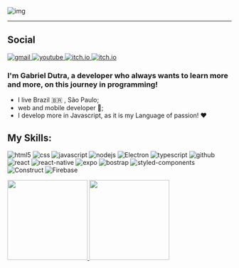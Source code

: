 ![img](https://user-images.githubusercontent.com/69097449/142742141-80ad2224-e7a8-469e-a37b-494f4de7fc6b.png)

<hr>

## Social

<a href="mailto:gabrieldutraamarante@gmail.com">
  <img src="https://img.shields.io/badge/gabrieldutraamarante@gmail.com-1A3953?style=for-the-badge&logo=gmail&logoColor=white" alt="gmail"/>
</a>
<a href="https://www.youtube.com/olutriz">
  <img src="https://img.shields.io/badge/O Lutriz-1A3953?style=for-the-badge&logo=youtube&logoColor=white" alt="youtube"/>
</a>
<a href="https://itch.io/profile/diuta">
  <img src="https://img.shields.io/badge/Diuta-1A3953?style=for-the-badge&logo=itch.io&logoColor=white" alt="itch.io"/>
</a>
<a href="https://olutriz.com.br/">
  <img src="https://img.shields.io/badge/O Lutriz-1A3953?style=for-the-badge&logo=wordpress&logoColor=white" alt="itch.io"/>
</a>

### I'm Gabriel Dutra, a developer who always wants to learn more and more, on this journey in programming!

* I live Brazil 🇧🇷 , São Paulo;
* web and mobile developer 📱;
* I develop more in Javascript, as it is my Language of passion! ❤️

## My Skills:

![html5](https://img.shields.io/badge/HTML5-1A3953?style=for-the-badge&logo=html5&logoColor=white)
![css](https://img.shields.io/badge/CSS3-1A3953?style=for-the-badge&logo=css3&logoColor=white)
![javascript](https://img.shields.io/badge/JavaScript-1A3953?style=for-the-badge&logo=javascript&logoColor=white)
![nodejs](https://img.shields.io/badge/Node.js-1A3953?style=for-the-badge&logo=node.js&logoColor=white)
![Electron](https://img.shields.io/badge/Electron-1A3953?style=for-the-badge&logo=electron&logoColor=white)
![typescript](https://img.shields.io/badge/TypeScript-1A3953?style=for-the-badge&logo=typescript&logoColor=white)
![github](https://img.shields.io/badge/GitHub-1A3953?style=for-the-badge&logo=github&logoColor=white)
![react](https://img.shields.io/badge/React-1A3953?style=for-the-badge&logo=react&logoColor=white)
![react-native](https://img.shields.io/badge/React_Native-1A3953?style=for-the-badge&logo=react&logoColor=white)
![expo](https://img.shields.io/badge/Expo-1A3953?style=for-the-badge&logo=expo&logoColor=white)
![bostrap](https://img.shields.io/badge/Bootstrap-1A3953?style=for-the-badge&logo=bootstrap&logoColor=white)
![styled-components](https://img.shields.io/badge/styled--components-1A3953?style=for-the-badge&logo=styled-components&logoColor=white)
![Construct](https://img.shields.io/badge/construct-1A3953?style=for-the-badge&logo=construct3&logoColor=white)
![Firebase](https://img.shields.io/badge/Firebase-1A3953?style=for-the-badge&logo=firebase&logoColor=white)

<div>
<a href="https://github.com/seu-usuário-aqui">
<img height="180em" src="https://github-readme-stats.vercel.app/api/top-langs/?username=dutragames&layout=compact&langs_count=7&theme=dracula"/>
<img height="180em" src="https://github-readme-stats.vercel.app/api?username=dutragames&show_icons=true&theme=dracula&include_all_commits=true&count_private=true"/>
</div>
